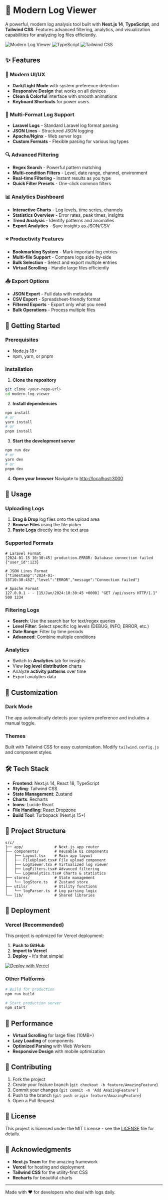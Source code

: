 # 🚀 Modern Log Viewer

A powerful, modern log analysis tool built with **Next.js 14**, **TypeScript**, and **Tailwind CSS**. Features advanced filtering, analytics, and visualization capabilities for analyzing log files efficiently.

![Modern Log Viewer](https://img.shields.io/badge/Next.js-14-black?style=for-the-badge&logo=next.js)
![TypeScript](https://img.shields.io/badge/TypeScript-007ACC?style=for-the-badge&logo=typescript&logoColor=white)
![Tailwind CSS](https://img.shields.io/badge/Tailwind_CSS-38B2AC?style=for-the-badge&logo=tailwind-css&logoColor=white)

## ✨ Features

### 🎨 **Modern UI/UX**
- **Dark/Light Mode** with system preference detection
- **Responsive Design** that works on all devices  
- **Clean & Colorful** interface with smooth animations
- **Keyboard Shortcuts** for power users

### 📄 **Multi-Format Log Support**
- **Laravel Logs** - Standard Laravel log format parsing
- **JSON Lines** - Structured JSON logging
- **Apache/Nginx** - Web server logs
- **Custom Formats** - Flexible parsing for various log types

### 🔍 **Advanced Filtering**
- **Regex Search** - Powerful pattern matching
- **Multi-condition Filters** - Level, date range, channel, environment
- **Real-time Filtering** - Instant results as you type
- **Quick Filter Presets** - One-click common filters

### 📊 **Analytics Dashboard**
- **Interactive Charts** - Log levels, time series, channels
- **Statistics Overview** - Error rates, peak times, insights  
- **Trend Analysis** - Identify patterns and anomalies
- **Export Analytics** - Save insights as JSON/CSV

### ⭐ **Productivity Features**
- **Bookmarking System** - Mark important log entries
- **Multi-file Support** - Compare logs side-by-side
- **Bulk Selection** - Select and export multiple entries
- **Virtual Scrolling** - Handle large files efficiently

### 📤 **Export Options**
- **JSON Export** - Full data with metadata
- **CSV Export** - Spreadsheet-friendly format
- **Filtered Exports** - Export only what you need
- **Bulk Operations** - Process multiple files

## 🚀 Getting Started

### Prerequisites
- Node.js 18+ 
- npm, yarn, or pnpm

### Installation

1. **Clone the repository**
```bash
git clone <your-repo-url>
cd modern-log-viewer
```

2. **Install dependencies**
```bash
npm install
# or
yarn install
# or  
pnpm install
```

3. **Start the development server**
```bash
npm run dev
# or
yarn dev  
# or
pnpm dev
```

4. **Open your browser**
Navigate to [http://localhost:3000](http://localhost:3000)

## 📖 Usage

### Uploading Logs
1. **Drag & Drop** log files onto the upload area
2. **Browse Files** using the file picker
3. **Paste Logs** directly into the text area

### Supported Formats
```log
# Laravel Format
[2024-01-15 10:30:45] production.ERROR: Database connection failed {"user_id":123}

# JSON Lines Format  
{"timestamp":"2024-01-15T10:30:45Z","level":"ERROR","message":"Connection failed"}

# Apache Format
127.0.0.1 - - [15/Jan/2024:10:30:45 +0000] "GET /api/users HTTP/1.1" 500 1234
```

### Filtering Logs
- **Search**: Use the search bar for text/regex queries
- **Level Filter**: Select specific log levels (DEBUG, INFO, ERROR, etc.)
- **Date Range**: Filter by time periods  
- **Advanced**: Combine multiple conditions

### Analytics
- Switch to **Analytics** tab for insights
- View **log level distribution** charts
- Analyze **activity patterns** over time
- Export analytics data

## 🎨 Customization

### Dark Mode
The app automatically detects your system preference and includes a manual toggle.

### Themes
Built with Tailwind CSS for easy customization. Modify `tailwind.config.js` and component styles.

## 🛠️ Tech Stack

- **Frontend**: Next.js 14, React 18, TypeScript
- **Styling**: Tailwind CSS
- **State Management**: Zustand  
- **Charts**: Recharts
- **Icons**: Lucide React
- **File Handling**: React Dropzone
- **Build Tool**: Turbopack (Next.js 15+)

## 📁 Project Structure

```
src/
├── app/              # Next.js app router
├── components/       # Reusable UI components  
│   ├── Layout.tsx    # Main app layout
│   ├── FileUpload.tsx# File upload component
│   ├── LogViewer.tsx # Virtualized log viewer
│   ├── LogFilters.tsx# Advanced filtering
│   └── LogAnalytics.tsx# Charts & statistics
├── stores/           # State management
│   └── logStore.ts   # Zustand store  
├── utils/            # Utility functions
│   └── logParser.ts  # Log parsing logic
└── lib/              # Shared libraries
```

## 🚀 Deployment

### Vercel (Recommended)
This project is optimized for Vercel deployment:

1. **Push to GitHub**
2. **Import to Vercel** 
3. **Deploy** - It's that simple!

[![Deploy with Vercel](https://vercel.com/button)](https://vercel.com/new/clone?repository-url=https://github.com/your-username/modern-log-viewer)

### Other Platforms
```bash
# Build for production
npm run build

# Start production server  
npm start
```

## 🎯 Performance

- **Virtual Scrolling** for large files (10MB+)
- **Lazy Loading** of components
- **Optimized Parsing** with Web Workers
- **Responsive Design** with mobile optimization

## 🤝 Contributing

1. Fork the project
2. Create your feature branch (`git checkout -b feature/AmazingFeature`)
3. Commit your changes (`git commit -m 'Add AmazingFeature'`)  
4. Push to the branch (`git push origin feature/AmazingFeature`)
5. Open a Pull Request

## 📝 License

This project is licensed under the MIT License - see the [LICENSE](LICENSE) file for details.

## 🙏 Acknowledgments

- **Next.js Team** for the amazing framework
- **Vercel** for hosting and deployment
- **Tailwind CSS** for the utility-first CSS
- **Recharts** for beautiful charts

---

Made with ❤️ for developers who deal with logs daily.
